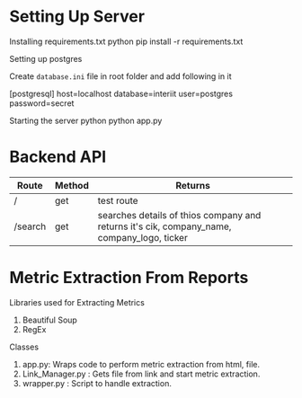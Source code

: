 # Setting Up Server
Installing requirements.txt
python
pip install -r requirements.txt

Setting up postgres

Create `database.ini` file in root folder and add following in it

[postgresql]
host=localhost
database=interiit
user=postgres
password=secret


Starting the server
python
python app.py


# Backend API

| Route       | Method     | Returns |
| ----------- | ----------- | --------|
| /      | get       | test route |
| /search   | get   | searches details of thios company and returns it's cik, company_name, company_logo, ticker |

# Metric Extraction From Reports

Libraries used for Extracting Metrics
1) Beautiful Soup
2) RegEx

Classes
1) app.py: Wraps code to perform metric extraction from html, file.
2) Link_Manager.py : Gets file from link and start metric extraction.
3) wrapper.py : Script to handle extraction.
